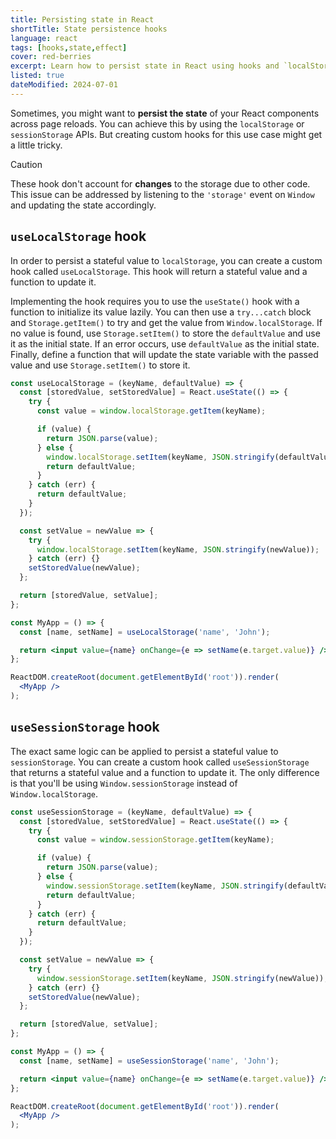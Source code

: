 ```yaml
---
title: Persisting state in React
shortTitle: State persistence hooks
language: react
tags: [hooks,state,effect]
cover: red-berries
excerpt: Learn how to persist state in React using hooks and `localStorage` or `sessionStorage`.
listed: true
dateModified: 2024-07-01
---
```


Sometimes, you might want to **persist the state** of your React components across page reloads. You can achieve this by using the `localStorage` or `sessionStorage` APIs. But creating custom hooks for this use case might get a little tricky.

> [!CAUTION]
>
> These hook don't account for **changes** to the storage due to other code. This issue can be addressed by listening to the `'storage'` event on `Window` and updating the state accordingly.

## `useLocalStorage` hook

In order to persist a stateful value to `localStorage`, you can create a custom hook called `useLocalStorage`. This hook will return a stateful value and a function to update it.

Implementing the hook requires you to use the `useState()` hook with a function to initialize its value lazily. You can then use a `try...catch` block and `Storage.getItem()` to try and get the value from `Window.localStorage`. If no value is found, use `Storage.setItem()` to store the `defaultValue` and use it as the initial state. If an error occurs, use `defaultValue` as the initial state. Finally, define a function that will update the state variable with the passed value and use `Storage.setItem()` to store it.

```jsx
const useLocalStorage = (keyName, defaultValue) => {
  const [storedValue, setStoredValue] = React.useState(() => {
    try {
      const value = window.localStorage.getItem(keyName);

      if (value) {
        return JSON.parse(value);
      } else {
        window.localStorage.setItem(keyName, JSON.stringify(defaultValue));
        return defaultValue;
      }
    } catch (err) {
      return defaultValue;
    }
  });

  const setValue = newValue => {
    try {
      window.localStorage.setItem(keyName, JSON.stringify(newValue));
    } catch (err) {}
    setStoredValue(newValue);
  };

  return [storedValue, setValue];
};

const MyApp = () => {
  const [name, setName] = useLocalStorage('name', 'John');

  return <input value={name} onChange={e => setName(e.target.value)} />;
};

ReactDOM.createRoot(document.getElementById('root')).render(
  <MyApp />
);
```

## `useSessionStorage` hook

The exact same logic can be applied to persist a stateful value to `sessionStorage`. You can create a custom hook called `useSessionStorage` that returns a stateful value and a function to update it. The only difference is that you'll be using `Window.sessionStorage` instead of `Window.localStorage`.

```jsx
const useSessionStorage = (keyName, defaultValue) => {
  const [storedValue, setStoredValue] = React.useState(() => {
    try {
      const value = window.sessionStorage.getItem(keyName);

      if (value) {
        return JSON.parse(value);
      } else {
        window.sessionStorage.setItem(keyName, JSON.stringify(defaultValue));
        return defaultValue;
      }
    } catch (err) {
      return defaultValue;
    }
  });

  const setValue = newValue => {
    try {
      window.sessionStorage.setItem(keyName, JSON.stringify(newValue));
    } catch (err) {}
    setStoredValue(newValue);
  };

  return [storedValue, setValue];
};

const MyApp = () => {
  const [name, setName] = useSessionStorage('name', 'John');

  return <input value={name} onChange={e => setName(e.target.value)} />;
};

ReactDOM.createRoot(document.getElementById('root')).render(
  <MyApp />
);
```
